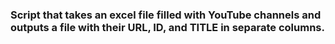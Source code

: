 ### Script that takes an excel file filled with YouTube channels and outputs a file with their URL, ID, and TITLE in separate columns.
